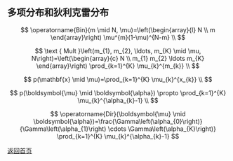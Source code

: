 <script src="https://cdn.mathjax.org/mathjax/latest/MathJax.js?config=TeX-AMS-MML_HTMLorMML" type="text/javascript"></script>

## 多项分布和狄利克雷分布

$$
\operatorname{Bin}(m \mid N, \mu)=\left(\begin{array}{l}
N \\
m
\end{array}\right) \mu^{m}(1-\mu)^{N-m} \\
$$

$$
\text { Mult }\left(m_{1}, m_{2}, \ldots, m_{K} \mid \mu, N\right)=\left(\begin{array}{c}
N \\
m_{1} m_{2} \ldots m_{K}
\end{array}\right) \prod_{k=1}^{K} \mu_{k}^{m_{k}} \\
$$

$$
p(\mathbf{x} \mid \mu)=\prod_{k=1}^{K} \mu_{k}^{x_{k}} \\
$$

$$
p(\boldsymbol{\mu} \mid \boldsymbol{\alpha}) \propto \prod_{k=1}^{K} \mu_{k}^{\alpha_{k}-1} \\
$$

$$
\operatorname{Dir}(\boldsymbol{\mu} \mid \boldsymbol{\alpha})=\frac{\Gamma\left(\alpha_{0}\right)}{\Gamma\left(\alpha_{1}\right) \cdots \Gamma\left(\alpha_{K}\right)} \prod_{k=1}^{K} \mu_{k}^{\alpha_{k}-1}
$$

[返回首页](https://666cocohappy.github.io/note/)
